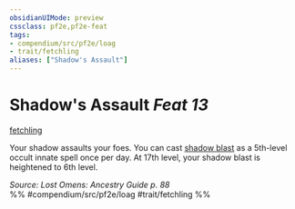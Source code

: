 ```yaml
---
obsidianUIMode: preview
cssclass: pf2e,pf2e-feat
tags:
- compendium/src/pf2e/loag
- trait/fetchling
aliases: ["Shadow's Assault"]
---
```

# Shadow's Assault  *Feat 13*  
[fetchling](fetchling-b2.md "Fetchling Ancestry & Heritage Trait")  


Your shadow assaults your foes. You can cast [shadow blast](shadow-blast.md) as a 5th-level occult innate spell once per day. At 17th level, your shadow blast is heightened to 6th level.

*Source: Lost Omens: Ancestry Guide p. 88*  
%% #compendium/src/pf2e/loag #trait/fetchling %%